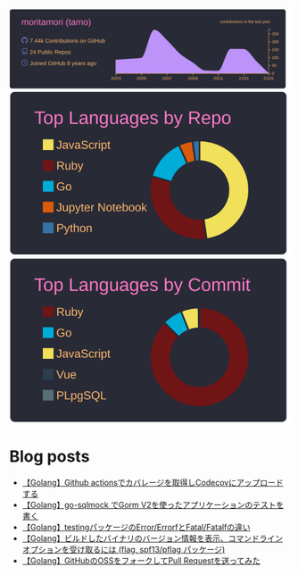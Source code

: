 [![](https://raw.githubusercontent.com/moritamori/moritamori/master/profile-summary-card-output/dracula/0-profile-details.svg)](https://github.com/vn7n24fzkq/github-profile-summary-cards)
[![](https://raw.githubusercontent.com/moritamori/moritamori/master/profile-summary-card-output/dracula/1-repos-per-language.svg)](https://github.com/vn7n24fzkq/github-profile-summary-cards)
[![](https://raw.githubusercontent.com/moritamori/moritamori/master/profile-summary-card-output/dracula/2-most-commit-language.svg)](https://github.com/vn7n24fzkq/github-profile-summary-cards)

# Blog posts
<!-- BLOG-POST-LIST:START -->
- [【Golang】Github actionsでカバレージを取得しCodecovにアップロードする](https://simple-minds-think-alike.hatenablog.com/entry/golang-codecov-action)
- [【Golang】go-sqlmock でGorm V2を使ったアプリケーションのテストを書く](https://simple-minds-think-alike.hatenablog.com/entry/go-sqlmock-gorm)
- [【Golang】testingパッケージのError/ErrorfとFatal/Fatalfの違い](https://simple-minds-think-alike.hatenablog.com/entry/go-testing-error-fatal)
- [【Golang】ビルドしたバイナリのバージョン情報を表示、コマンドラインオプションを受け取るには (flag, spf13/pflag パッケージ)](https://simple-minds-think-alike.hatenablog.com/entry/golang-flag)
- [【Golang】GitHubのOSSをフォークしてPull Requestを送ってみた](https://simple-minds-think-alike.hatenablog.com/entry/pr-golang-oss)
<!-- BLOG-POST-LIST:END -->
